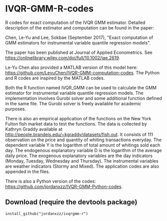 # IVQR-GMM-R-codes

R codes for exact computation of the IVQR GMM estimator. Detailed description of the estimator and computation can be found in the paper:

Chen, Le-Yu and Lee, Sokbae (September 2017), "Exact computation of GMM estimators for instrumental variable quantile regression models".

The paper has been published at Journal of Applied Econometrics. See https://onlinelibrary.wiley.com/doi/full/10.1002/jae.2619.

Le-Yu Chen also provided a MATLAB version of this model here: https://github.com/LeyuChen/IVQR-GMM-computation-codes. The Python and R codes are inspired by the MATLAB codes.

Both the R function named IVQR_GMM can be used to calculate the GMM estimator for instrumental variable quantile regression models. The implementation involves Gurobi solver and some additional function defined in the same file. The Gurobi solver is freely available for academic purposes.

There is also an empirical application of the functions on the New York Fulton fish market data to test the functions. The data is collected by Kathryn Graddy available at http://people.brandeis.edu/~kgraddy/datasets/fish.out. It consists of 111 observation on the price and quantity of whiting transactions everyday. The dependent variable Y is the logarithm of total amount of whitings sold each day. The endogenous explanatory variable D is the logarithm of the average daily price. The exogenous explanatory variables are the day indicators (Monday, Tuesday, Wednesday and Thursday). The instrumental variables are weather indicators (Stormy and Mixed). The application codes are also appended in the files.

There is also a Python version of the codes: https://github.com/jordanxzz/IVQR-GMM-Python-codes.

## Download (require the devtools package)
```
install_github("jordanxzz/ivqrgmm-r")
```
